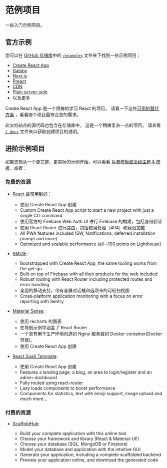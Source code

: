 # 范例项目

<p class="description">一些入门示例项目。</p>

## 官方示例

您可以在 [GitHub 存储库](https://github.com/Foso/material-ui)中的 [`/examples`](https://github.com/Foso/material-ui/tree/master/examples) 文件夹下找到一些示例项目：

- [Create React App](https://github.com/Foso/material-ui/tree/master/examples/create-react-app)
- [Gatsby](https://github.com/Foso/material-ui/tree/master/examples/gatsby)
- [Next.js](https://github.com/Foso/material-ui/tree/master/examples/nextjs)
- [Preact](https://github.com/Foso/material-ui/tree/master/examples/preact)
- [CDN](https://github.com/Foso/material-ui/tree/master/examples/cdn)
- [Plain server-side](https://github.com/Foso/material-ui/tree/master/examples/ssr)
- 以及更多

Create React App 是一个很棒的学习 React 的项目。 请看一下这些[可用的替代方案](https://github.com/facebook/create-react-app/blob/master/README.md#popular-alternatives) ，看看哪个项目最符合您的需求。

此文档站点的源代码也包含在存储库中。 这是一个稍微复杂一点的项目。 请查看 [`/ docs`](https://github.com/Foso/material-ui/tree/master/docs) 文件夹以获取创建项目的说明。

## 进阶示例项目

如果您想从一个更完整、更实际的示例开始，可以看看 [免费模板或高级主题 & 模板](https://themes.material-ui.com/)，或者：

### 免费的资源

- [React 最常用到的](https://github.com/TarikHuber/react-most-wanted)：
    
  - 使用 Create React App 创建
  - Custom Create React App script to start a new project with just a single CLI command
  - 使用官方的 Firebase Web Auth UI 进行 Firebase 的构建，包括身份验证
  - 使用 React Router 进行路由，包括错误处理（404）和延迟加载
  - All PWA features included (SW, Notifications, deferred installation prompt and more)
  - Optimized and scalable performance (all ~100 points on Lighthouse)
- [RMUIF](https://github.com/phoqe/rmuif):
    
  - Bootstrapped with Create React App, the same tooling works from the get-go
  - Built on top of Firebase with all their products for the web included
  - Robust routing with React Router including protected routes and error handling
  - 全面的移动支持，带有全屏对话框和选项卡的可轻扫视图
  - Cross-platform application monitoring with a focus on error reporting with Sentry
- [Material Sense](https://github.com/alexanmtz/material-sense):
    
  - 使用 recharts 的图表
  - 在导航示例中涵盖了 React Router
  - 一个具有用于生产环境创造的 Nginx 服务器的 Docker container(Docker 容器)。
  - 使用 Create React App 创建
- [React SaaS Template](https://github.com/dunky11/react-saas-template):
    
  - 使用 Create React App 创建
  - Features a landing page, a blog, an area to login/register and an admin-dashboard
  - Fully routed using react-router
  - Lazy loads components to boost performance
  - Components for statistics, text with emoji support, image upload and much more...

### 付费的资源

- [ScaffoldHub](https://scaffoldhub.io/?partner=1):
    
  - Build your complete application with this online tool
  - Choose your framework and library (React & Material-UI!)
  - Choose your database (SQL, MongoDB or Firestore)
  - Model your database and application with the intuitive GUI
  - Generate your application, including a complete scaffolded backend
  - Preview your application online, and download the generated code
